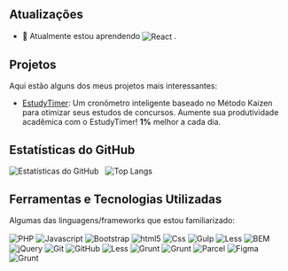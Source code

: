 ## Atualizações

- 🌱 Atualmente estou aprendendo <img align="center" alt="React" src="https://img.shields.io/badge/-React-61DAFB?logo=react&logoColor=white&style=for-the-badge">
.

## Projetos
Aqui estão alguns dos meus projetos mais interessantes:

- [EstudyTimer](https://#): Um cronômetro inteligente baseado no Método Kaizen para otimizar seus estudos de concursos. Aumente sua produtividade acadêmica com o EstudyTimer! **1%** melhor a cada dia.

## Estatísticas do GitHub
![Estatísticas do GitHub](https://github-readme-stats.vercel.app/api?username=richardsanvie&show_icons=true&theme=dracula)     ![Top Langs](https://github-readme-stats.vercel.app/api/top-langs/?username=richardsanvie&layout=compact)

## Ferramentas e Tecnologias Utilizadas
Algumas das linguagens/frameworks que estou familiarizado:
    <div style="display: inline_block">
        <img align="center" alt="PHP" src="https://img.shields.io/badge/PHP-777BB4?style=for-the-badge&logo=php&logoColor=white">
        <img align="center" alt="Javascript" src="https://img.shields.io/badge/JavaScript-F7DF1E?style=for-the-badge&logo=javascript&logoColor=black">
        <img align="center" alt="Bootstrap" src="https://img.shields.io/badge/Bootstrap-563D7C?style=for-the-badge&logo=bootstrap&logoColor=white">
        <img align="center" alt="html5" src="https://img.shields.io/badge/HTML5-E34F26?style=for-the-badge&logo=html5&logoColor=white">
        <img align="center" alt="Css" src="https://img.shields.io/badge/CSS-239120?&style=for-the-badge&logo=css3&logoColor=white"> 
        <img align="center" alt="Gulp" src="https://img.shields.io/badge/-Gulp-CF4647?logo=gulp&logoColor=white&style=for-the-badge">
        <img align="center" alt="Less" src="https://img.shields.io/badge/-Less-1D365D?logo=less&logoColor=white&style=for-the-badge">
        <img align="center" alt="BEM" src="https://img.shields.io/badge/-BEM-000000?logo=bem&logoColor=white&style=for-the-badge">
        <img align="center" alt="jQuery" src="https://img.shields.io/badge/-jQuery-0769AD?logo=jquery&logoColor=white&style=for-the-badge">
        <img align="center" alt="Git" src="https://img.shields.io/badge/-Git-F05032?logo=git&logoColor=white&style=for-the-badge">
        <img align="center" alt="GitHub" src="https://img.shields.io/badge/-GitHub-181717?logo=github&logoColor=white&style=for-the-badge">
        <img align="center" alt="Less" src="https://img.shields.io/badge/-Less-1D365D?logo=less&logoColor=white&style=for-the-badge">
        <img align="center" alt="Grunt" src="https://img.shields.io/badge/-Grunt-FBA919?logo=grunt&logoColor=white&style=for-the-badge">
        <img align="center" alt="Grunt" src="https://img.shields.io/badge/-Grunt-FBA919?logo=grunt&logoColor=white&style=for-the-badge">
        <img align="center" alt="Parcel" src="https://img.shields.io/badge/-Parcel-5E8B3E?logo=parcel&logoColor=white&style=for-the-badge">
        <img align="center" alt="Figma" src="https://img.shields.io/badge/-Figma-F24E1E?logo=figma&logoColor=white&style=for-the-badge">
        <img align="center" alt="Grunt" src="https://img.shields.io/badge/-Grunt-FBA919?logo=grunt&logoColor=white&style=for-the-badge">
    </div>
